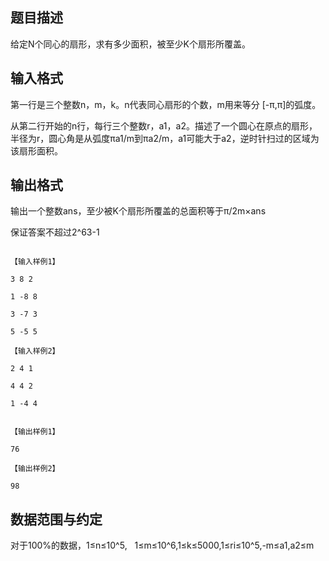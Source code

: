 ## 题目描述

<div>
 给定N个同心的扇形，求有多少面积，被至少K个扇形所覆盖。
</div>
<p></p>

## 输入格式

<div>
 第一行是三个整数n，m，k。n代表同心扇形的个数，m用来等分 [-π,π]的弧度。
</div>
<div>
 从第二行开始的n行，每行三个整数r，a1，a2。描述了一个圆心在原点的扇形，半径为r，圆心角是从弧度πa1/m到πa2/m，a1可能大于a2，逆时针扫过的区域为该扇形面积。
</div>
<p></p>

## 输出格式

<div>
 输出一个整数ans，至少被K个扇形所覆盖的总面积等于π/2m×ans
</div>
<div>
 保证答案不超过2^63-1
</div>
<p></p>

```input1
【输入样例1】
3 8 2
1 -8 8
3 -7 3
5 -5 5
【输入样例2】
2 4 1
4 4 2
1 -4 4
```
```output1
【输出样例1】
76
【输出样例2】
98
```
## 数据范围与约定

<p>对于100%的数据，1≤n≤10^5,   1≤m≤10^6,1≤k≤5000,1≤ri≤10^5,-m≤a1,a2≤m</p>
<br>
<p></p>

